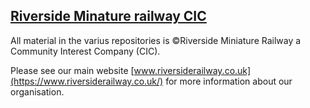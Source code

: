 [Riverside Minature railway CIC](https://www.riversiderailway.co.uk/)
-

All material in the varius repositories is ©Riverside Miniature Railway a Community Interest Company (CIC). 

Please see our main website [www.riversiderailway.co.uk](https://www.riversiderailway.co.uk/) for more information about our organisation.
